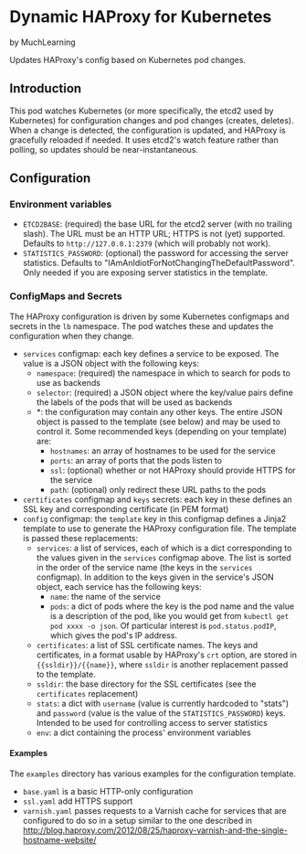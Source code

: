 # Dynamic HAProxy for Kubernetes

by MuchLearning

Updates HAProxy's config based on Kubernetes pod changes.

## Introduction

This pod watches Kubernetes (or more specifically, the etcd2 used by
Kubernetes) for configuration changes and pod changes (creates, deletes).  When
a change is detected, the configuration is updated, and HAProxy is gracefully
reloaded if needed.  It uses etcd2's watch feature rather than polling, so
updates should be near-instantaneous.

## Configuration

### Environment variables

- `ETCD2BASE`: (required) the base URL for the etcd2 server (with no trailing
  slash).  The URL must be an HTTP URL; HTTPS is not (yet) supported.  Defaults
  to `http://127.0.0.1:2379` (which will probably not work).
- `STATISTICS_PASSWORD`: (optional) the password for accessing the server
  statistics.  Defaults to "IAmAnIdiotForNotChangingTheDefaultPassword".  Only
  needed if you are exposing server statistics in the template.

### ConfigMaps and Secrets

The HAProxy configuration is driven by some Kubernetes configmaps and secrets
in the `lb` namespace.  The pod watches these and updates the configuration
when they change.

- `services` configmap: each key defines a service to be exposed.  The value is
  a JSON object with the following keys:
  - `namespace`: (required) the namespace in which to search for pods to use as
    backends
  - `selector`: (required) a JSON object where the key/value pairs define the
    labels of the pods that will be used as backends
  - *: the configuration may contain any other keys.  The entire JSON object is
    passed to the template (see below) and may be used to control it.  Some
    recommended keys (depending on your template) are:
    - `hostnames`: an array of hostnames to be used for the service
    - `ports`: an array of ports that the pods listen to
    - `ssl`: (optional) whether or not HAProxy should provide HTTPS for the
      service
    - `path`: (optional) only redirect these URL paths to the pods
- `certificates` configmap and `keys` secrets: each key in these defines an SSL
  key and corresponding certificate (in PEM format)
- `config` configmap: the `template` key in this configmap defines a Jinja2
  template to use to generate the HAProxy configuration file.  The template is
  passed these replacements:
  - `services`: a list of services, each of which is a dict corresponding to
    the values given in the `services` configmap above.  The list is sorted in
    the order of the service name (the keys in the `services` configmap).  In
    addition to the keys given in the service's JSON object, each service has
    the following keys:
    - `name`: the name of the service
    - `pods`: a dict of pods where the key is the pod name and the value is a
      description of the pod, like you would get from `kubectl get pod xxxx -o
      json`.  Of particular interest is `pod.status.podIP`, which gives the
      pod's IP address.
  - `certificates`: a list of SSL certificate names.  The keys and
    certificates, in a format usable by HAProxy's `crt` option, are stored in
    `{{ssldir}}/{{name}}`, where `ssldir` is another replacement passed to the
    template.
  - `ssldir`: the base directory for the SSL certificates (see the
    `certificates` replacement)
  - `stats`: a dict with `username` (value is currently hardcoded to "stats")
    and `password` (value is the value of the `STATISTICS_PASSWORD`) keys.
    Intended to be used for controlling access to server statistics
  - `env`: a dict containing the process' environment variables

#### Examples

The `examples` directory has various examples for the configuration template.

- `base.yaml` is a basic HTTP-only configuration
- `ssl.yaml` add HTTPS support
- `varnish.yaml` passes requests to a Varnish cache for services that are
  configured to do so in a setup similar to the one described in
  http://blog.haproxy.com/2012/08/25/haproxy-varnish-and-the-single-hostname-website/
